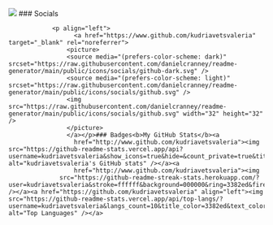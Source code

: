 <a href="https://www.github.com/kudriavetsvaleria" target="_blank" rel="noreferrer"><img
                  src="https://img.shields.io/github/followers/kudriavetsvaleria?logo=github&style=for-the-badge&color=3382ed&labelColor=000000" /></a>
                  ### Socials
                  
                  
                <p align="left">
                      <a href="https://www.github.com/kudriavetsvaleria" target="_blank" rel="noreferrer">
                    <picture>
                    <source media="(prefers-color-scheme: dark)" srcset="https://raw.githubusercontent.com/danielcranney/readme-generator/main/public/icons/socials/github-dark.svg" />
                    <source media="(prefers-color-scheme: light)" srcset="https://raw.githubusercontent.com/danielcranney/readme-generator/main/public/icons/socials/github.svg" />
                    <img src="https://raw.githubusercontent.com/danielcranney/readme-generator/main/public/icons/socials/github.svg" width="32" height="32" />
                    </picture>
                    </a></p>### Badges<b>My GitHub Stats</b><a
                      href="http://www.github.com/kudriavetsvaleria"><img src="https://github-readme-stats.vercel.app/api?username=kudriavetsvaleria&show_icons=true&hide=&count_private=true&title_color=3382ed&text_color=ffffff&icon_color=3382ed&bg_color=000000&hide_border=true&show_icons=true" alt="kudriavetsvaleria's GitHub stats" /></a><a
                      href="http://www.github.com/kudriavetsvaleria"><img
                  src="https://github-readme-streak-stats.herokuapp.com/?user=kudriavetsvaleria&stroke=ffffff&background=000000&ring=3382ed&fire=3382ed&currStreakNum=ffffff&currStreakLabel=3382ed&sideNums=ffffff&sideLabels=ffffff&dates=ffffff&hide_border=true" /></a><a href="https://github.com/kudriavetsvaleria" align="left"><img src="https://github-readme-stats.vercel.app/api/top-langs/?username=kudriavetsvaleria&langs_count=10&title_color=3382ed&text_color=ffffff&icon_color=3382ed&bg_color=000000&hide_border=true&locale=en&custom_title=Top%20%Languages" alt="Top Languages" /></a>
